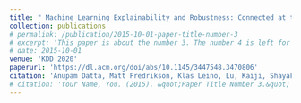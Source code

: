 ```yaml
---
title: " Machine Learning Explainability and Robustness: Connected at the Hip. [KDD 2020]"
collection: publications
# permalink: /publication/2015-10-01-paper-title-number-3
# excerpt: 'This paper is about the number 3. The number 4 is left for future work.'
# date: 2015-10-01
venue: 'KDD 2020'
paperurl: 'https://dl.acm.org/doi/abs/10.1145/3447548.3470806'
citation: 'Anupam Datta, Matt Fredrikson, Klas Leino, Lu, Kaiji, Shayak Sen, and Zifan Wang. &quot; Machine Learning Explainability and Robustness: Connected at the Hip.&quot; <i>KDD 2020</i>'
# citation: 'Your Name, You. (2015). &quot;Paper Title Number 3.&quot; <i>Journal 1</i>. 1(3).'
---
```

